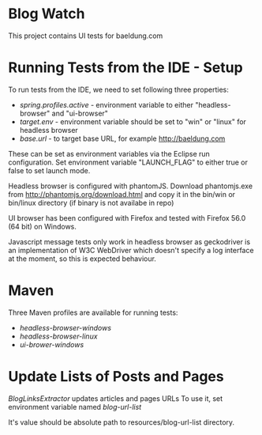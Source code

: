 Blog Watch
==========

This project contains UI tests for baeldung.com



Running Tests from the IDE - Setup
==================================

To run tests from the IDE, we need to set following three properties: 
  - _spring.profiles.active_ - environment variable to either "headless-browser" and "ui-browser"
  - _target.env_ - environment variable should be set to "win" or "linux" for headless browser
  - _base.url_ - to target base URL, for example http://baeldung.com

These can be set as environment variables via the Eclipse run configuration. 
Set environment variable "LAUNCH_FLAG" to either true or false to set launch mode. 

Headless browser is configured with phantomJS. 
Download phantomjs.exe from http://phantomjs.org/download.html and copy it in the bin/win or bin/linux directory (if binary is not availabe in repo)

UI browser has been configured with Firefox and tested with Firefox 56.0 (64 bit) on Windows. 
 
Javascript message tests only work in headless browser as geckodriver is an implementation of W3C WebDriver which doesn't specify a log interface at the moment, so this is expected behaviour. 



Maven 
==============

Three Maven profiles are available for running tests: 
  - _headless-browser-windows_
  - _headless-browser-linux_ 
  - _ui-brower-windows_



Update Lists of Posts and Pages
===============================

_BlogLinksExtractor_ updates articles and pages URLs
To use it, set environment variable named _blog-url-list_

It's value should be absolute path to resources/blog-url-list directory. 
